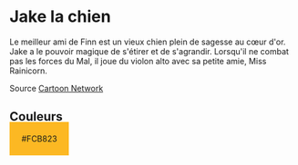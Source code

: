 # Jake la chien

Le meilleur ami de Finn est un vieux chien plein de sagesse au cœur d'or. Jake
a le pouvoir magique de s'étirer et de s'agrandir. Lorsqu'il ne combat pas les
forces du Mal, il joue du violon alto avec sa petite amie, Miss Rainicorn.

Source [Cartoon Network](https://en.wikipedia.org/wiki/Cartoon_Network)

## Couleurs
 
<span style="background-color:#FCB823; padding:1.5em">#FCB823</span>
